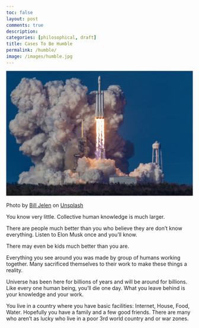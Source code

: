 ```yaml
---
toc: false
layout: post
comments: true
description:
categories: [philosophical, draft]
title: Cases To Be Humble
permalink: /humble/
image: /images/humble.jpg
---
```

![](/images/humble.jpg)

Photo by <a href="https://unsplash.com/@billjelen?utm_source=unsplash&utm_medium=referral&utm_content=creditCopyText">Bill Jelen</a> on <a href="https://unsplash.com/s/photos/rocket?utm_source=unsplash&utm_medium=referral&utm_content=creditCopyText">Unsplash</a>
  

You know very little. Collective human knowledge is much larger.

There are people much better than you who believe they are don’t know everything. Listen to Elon Musk once and you’ll know.

There may even be kids much better than you are.

Everything you see around you was made by group of humans working together. Many sacrificed themselves to their work to make these things a reality.

Universe has been here for billions of years and will be around for billions. Like every one human being, you’ll die one day. What you leave behind is your knowledge and your work.

You live in a country where you have basic facilities: Internet, House, Food, Water. Hopefully you have a family and a few good friends. There are many who aren’t as lucky who live in a poor 3rd world country and or war zones.
